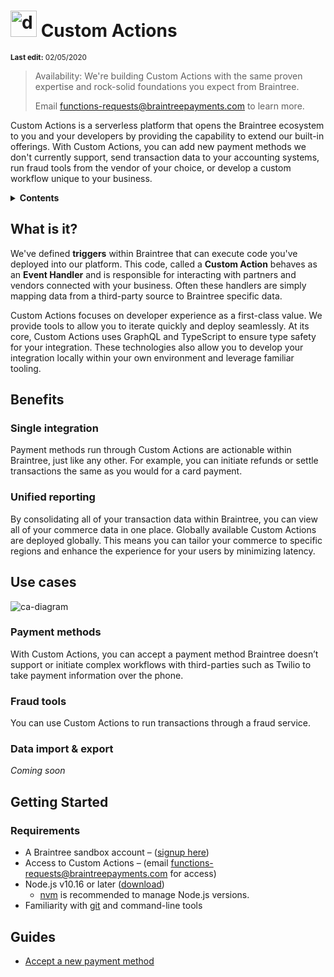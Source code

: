 # <img src="https://user-images.githubusercontent.com/1217116/73565740-d2d7e900-4427-11ea-8d5b-b5692c425de0.png" alt="drawing" width="42" /> Custom Actions

<sup>**Last edit:** 02/05/2020</sup>

> Availability: We're building Custom Actions with the same proven expertise and rock-solid foundations you expect from Braintree.
>
> Email functions-requests@braintreepayments.com to learn more.

Custom Actions is a serverless platform that opens the Braintree ecosystem to you and your developers by providing the capability to extend our built-in offerings. With Custom Actions, you can add new payment methods we don't currently support, send transaction data to your accounting systems, run fraud tools from the vendor of your choice, or develop a custom workflow unique to your business.

<details>
<summary><strong>Contents</strong></summary>

- [<img src="https://user-images.githubusercontent.com/1217116/73565740-d2d7e900-4427-11ea-8d5b-b5692c425de0.png" alt="drawing" width="42" /> Custom Actions](#img-src%22httpsuser-imagesgithubusercontentcom121711673565740-d2d7e900-4427-11ea-8d5b-b5692c425de0png%22-alt%22drawing%22-width%2242%22--custom-actions)
  - [What is it?](#what-is-it)
  - [Benefits](#benefits)
    - [Single integration](#single-integration)
    - [Unified reporting](#unified-reporting)
  - [Use cases](#use-cases)
    - [Payment methods](#payment-methods)
    - [Fraud tools](#fraud-tools)
    - [Data import & export](#data-import--export)
  - [Getting Started](#getting-started)
    - [Requirements](#requirements)
  - [Guides](#guides)
    </details>

## What is it?

We've defined **triggers** within Braintree that can execute code you've deployed into our platform. This code, called a **Custom Action** behaves as an **Event Handler** and is responsible for interacting with partners and vendors connected with your business. Often these handlers are simply mapping data from a third-party source to Braintree specific data.

Custom Actions focuses on developer experience as a first-class value. We provide tools to allow you to iterate quickly and deploy seamlessly. At its core, Custom Actions uses GraphQL and TypeScript to ensure type safety for your integration. These technologies also allow you to develop your integration locally within your own environment and leverage familiar tooling.

## Benefits

### Single integration

Payment methods run through Custom Actions are actionable within Braintree, just like any other. For example, you can initiate refunds or settle transactions the same as you would for a card payment.

### Unified reporting

By consolidating all of your transaction data within Braintree, you can view all of your commerce data in one place.
Globally available
Custom Actions are deployed globally. This means you can tailor your commerce to specific regions and enhance the experience for your users by minimizing latency.

## Use cases

![ca-diagram](https://user-images.githubusercontent.com/1217116/73570150-695cd800-4431-11ea-8bc0-6b3ad83c9d79.png)

### Payment methods

With Custom Actions, you can accept a payment method Braintree doesn’t support or initiate complex workflows with third-parties such as Twilio to take payment information over the phone.

### Fraud tools

You can use Custom Actions to run transactions through a fraud service.

### Data import & export

_Coming soon_

## Getting Started

### Requirements

- A Braintree sandbox account – ([signup here](https://www.braintreepayments.com/sandbox))
- Access to Custom Actions – (email functions-requests@braintreepayments.com for access)
- Node.js v10.16 or later ([download](https://nodejs.org/en/download/))
  - [nvm](https://github.com/nvm-sh/nvm) is recommended to manage Node.js versions.
- Familiarity with [git](https://git-scm.com/) and command-line tools

## Guides

- [Accept a new payment method](./guides/accept-a-new-payment-method.md)
